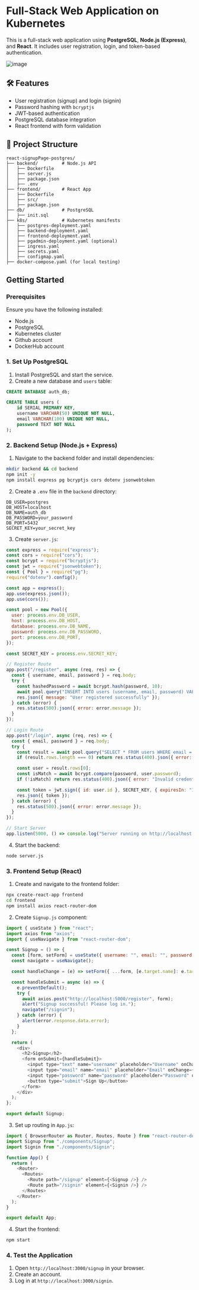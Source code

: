 # Full-Stack Web Application on Kubernetes

This is a full-stack web application using **PostgreSQL**, **Node.js (Express)**, and **React**. It includes user registration, login, and token-based authentication.

![image](https://github.com/user-attachments/assets/667f410f-2580-4175-bc06-1f1f66cff22f)

## 🛠️ Features

- User registration (signup) and login (signin)
- Password hashing with `bcryptjs`
- JWT-based authentication
- PostgreSQL database integration
- React frontend with form validation

## 📂 Project Structure
```
react-signupPage-postgres/
├── backend/         # Node.js API
│   ├── Dockerfile
│   ├── server.js
│   ├── package.json
│   ├── .env
├── frontend/        # React App
│   ├── Dockerfile
│   ├── src/
│   ├── package.json
├── db/              # PostgreSQL
│   ├── init.sql
├── k8s/             # Kubernetes manifests
│   ├── postgres-deployment.yaml
│   ├── backend-deployment.yaml
│   ├── frontend-deployment.yaml
│   ├── pgadmin-deployment.yaml (optional)
│   ├── ingress.yaml
│   ├── secrets.yaml
│   ├── configmap.yaml
├── docker-compose.yaml (for local testing)

```

## Getting Started

### Prerequisites
Ensure you have the following installed:
- Node.js
- PostgreSQL
- Kubernetes cluster
- Github account
- DockerHub account

### 1. Set Up PostgreSQL

1. Install PostgreSQL and start the service.
2. Create a new database and `users` table:

```sql
CREATE DATABASE auth_db;

CREATE TABLE users (
    id SERIAL PRIMARY KEY,
    username VARCHAR(50) UNIQUE NOT NULL,
    email VARCHAR(100) UNIQUE NOT NULL,
    password TEXT NOT NULL
);
```

### 2. Backend Setup (Node.js + Express)

1. Navigate to the backend folder and install dependencies:

```bash
mkdir backend && cd backend
npm init -y
npm install express pg bcryptjs cors dotenv jsonwebtoken
```

2. Create a `.env` file in the `backend` directory:

```
DB_USER=postgres
DB_HOST=localhost
DB_NAME=auth_db
DB_PASSWORD=your_password
DB_PORT=5432
SECRET_KEY=your_secret_key
```

3. Create `server.js`:

```js
const express = require("express");
const cors = require("cors");
const bcrypt = require("bcryptjs");
const jwt = require("jsonwebtoken");
const { Pool } = require("pg");
require("dotenv").config();

const app = express();
app.use(express.json());
app.use(cors());

const pool = new Pool({
  user: process.env.DB_USER,
  host: process.env.DB_HOST,
  database: process.env.DB_NAME,
  password: process.env.DB_PASSWORD,
  port: process.env.DB_PORT,
});

const SECRET_KEY = process.env.SECRET_KEY;

// Register Route
app.post("/register", async (req, res) => {
  const { username, email, password } = req.body;
  try {
    const hashedPassword = await bcrypt.hash(password, 10);
    await pool.query("INSERT INTO users (username, email, password) VALUES ($1, $2, $3)", [username, email, hashedPassword]);
    res.json({ message: "User registered successfully" });
  } catch (error) {
    res.status(500).json({ error: error.message });
  }
});

// Login Route
app.post("/login", async (req, res) => {
  const { email, password } = req.body;
  try {
    const result = await pool.query("SELECT * FROM users WHERE email = $1", [email]);
    if (result.rows.length === 0) return res.status(400).json({ error: "User not found" });

    const user = result.rows[0];
    const isMatch = await bcrypt.compare(password, user.password);
    if (!isMatch) return res.status(400).json({ error: "Invalid credentials" });

    const token = jwt.sign({ id: user.id }, SECRET_KEY, { expiresIn: "1h" });
    res.json({ token });
  } catch (error) {
    res.status(500).json({ error: error.message });
  }
});

// Start Server
app.listen(5000, () => console.log("Server running on http://localhost:5000"));
```

4. Start the backend:

```bash
node server.js
```

### 3. Frontend Setup (React)

1. Create and navigate to the frontend folder:

```bash
npx create-react-app frontend
cd frontend
npm install axios react-router-dom
```

2. Create `Signup.js` component:

```js
import { useState } from "react";
import axios from "axios";
import { useNavigate } from "react-router-dom";

const Signup = () => {
  const [form, setForm] = useState({ username: "", email: "", password: "" });
  const navigate = useNavigate();

  const handleChange = (e) => setForm({ ...form, [e.target.name]: e.target.value });

  const handleSubmit = async (e) => {
    e.preventDefault();
    try {
      await axios.post("http://localhost:5000/register", form);
      alert("Signup successful! Please log in.");
      navigate("/signin");
    } catch (error) {
      alert(error.response.data.error);
    }
  };

  return (
    <div>
      <h2>Signup</h2>
      <form onSubmit={handleSubmit}>
        <input type="text" name="username" placeholder="Username" onChange={handleChange} required />
        <input type="email" name="email" placeholder="Email" onChange={handleChange} required />
        <input type="password" name="password" placeholder="Password" onChange={handleChange} required />
        <button type="submit">Sign Up</button>
      </form>
    </div>
  );
};

export default Signup;
```

3. Set up routing in `App.js`:

```js
import { BrowserRouter as Router, Routes, Route } from "react-router-dom";
import Signup from "./components/Signup";
import Signin from "./components/Signin";

function App() {
  return (
    <Router>
      <Routes>
        <Route path="/signup" element={<Signup />} />
        <Route path="/signin" element={<Signin />} />
      </Routes>
    </Router>
  );
}

export default App;
```

4. Start the frontend:

```bash
npm start
```

### 4. Test the Application

1. Open `http://localhost:3000/signup` in your browser.
2. Create an account.
3. Log in at `http://localhost:3000/signin`.


